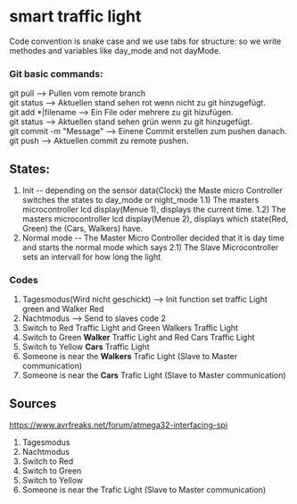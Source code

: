 # smart traffic light

Code convention is snake case and we use tabs for structure:
so we write methodes and variables like day_mode and not dayMode.

### Git basic commands:

git pull  --> Pullen vom remote branch <br />
git status --> Aktuellen stand sehen rot wenn nicht zu git hinzugefügt. <br />
git add *|filename --> Ein File oder mehrere zu git hizufügen. <br />
git status --> Aktuellen stand sehen grün wenn zu git hinzugefügt. <br />
git commit -m "Message" --> Einene Commit erstellen zum pushen danach. <br />
git push --> Aktuellen commit zu remote pushen. <br />

## States:

1) Init -- depending on the sensor data(Clock) the Maste micro Controller switches the states to day_mode or night_mode 
    1.1) The masters microcontroller lcd display(Menue 1), displays the current time.
    1.2) The masters microcontroller lcd display(Menue 2), displays which state(Red, Green) the (Cars, Walkers) have.
2) Normal mode -- The Master Micro Controller decided that it is day time and starts the normal mode which says
    2.1) The Slave Microcontroller sets an intervall for how long the light 

### Codes 
1) Tagesmodus(Wird nicht geschickt) -->  Init function set traffic Light green and Walker Red 
2) Nachtmodus --> Send to slaves code 2 
3) Switch to Red Traffic Light and Green Walkers Traffic Light
4) Switch to Green <b>Walker</b> Traffic Light and Red Cars Traffic Light
5) Switch to Yellow <b>Cars</b> Traffic Light
6) Someone is near the <b>Walkers</b> Trafic Light (Slave to Master communication)
7) Someone is near the <b>Cars</b> Trafic Light (Slave to Master communication)

## Sources 
https://www.avrfreaks.net/forum/atmega32-interfacing-spi

1) Tagesmodus 
2) Nachtmodus 
3) Switch to Red 
4) Switch to Green
5) Switch to Yellow
5) Someone is near the Trafic Light (Slave to Master communication)
